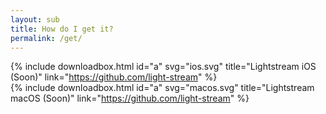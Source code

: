 ```yaml
---
layout: sub
title: How do I get it?
permalink: /get/
---
```

{% include downloadbox.html id="a" svg="ios.svg" title="Lightstream iOS (Soon)" link="https://github.com/light-stream" %}  
{% include downloadbox.html id="a" svg="macos.svg" title="Lightstream macOS (Soon)" link="https://github.com/light-stream" %}  
